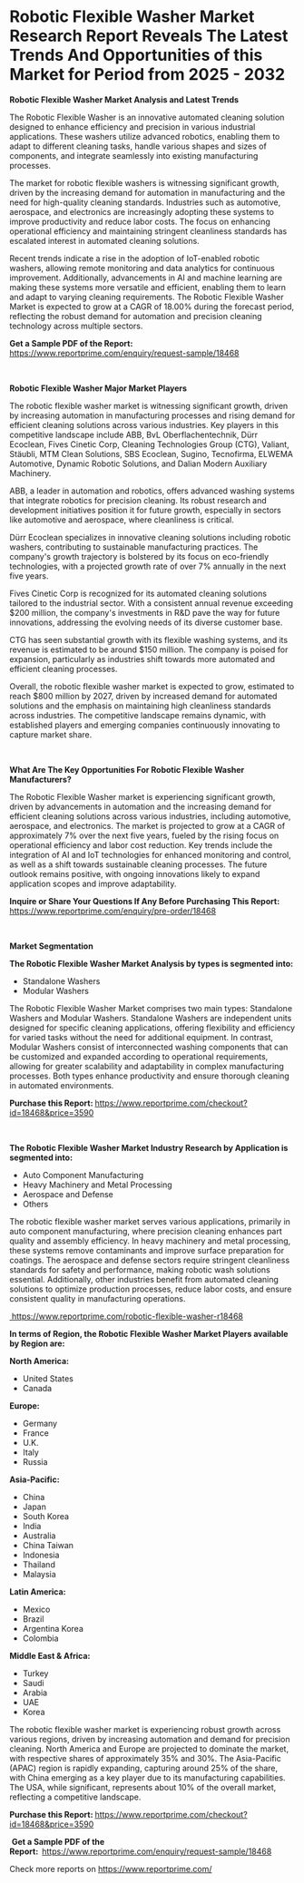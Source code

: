 <p><h1>Robotic Flexible Washer Market Research Report Reveals The Latest Trends And Opportunities of this Market for Period from 2025 - 2032</h1></p><p><strong>Robotic Flexible Washer Market Analysis and Latest Trends</strong></p>
<p><p>The Robotic Flexible Washer is an innovative automated cleaning solution designed to enhance efficiency and precision in various industrial applications. These washers utilize advanced robotics, enabling them to adapt to different cleaning tasks, handle various shapes and sizes of components, and integrate seamlessly into existing manufacturing processes.</p><p>The market for robotic flexible washers is witnessing significant growth, driven by the increasing demand for automation in manufacturing and the need for high-quality cleaning standards. Industries such as automotive, aerospace, and electronics are increasingly adopting these systems to improve productivity and reduce labor costs. The focus on enhancing operational efficiency and maintaining stringent cleanliness standards has escalated interest in automated cleaning solutions.</p><p>Recent trends indicate a rise in the adoption of IoT-enabled robotic washers, allowing remote monitoring and data analytics for continuous improvement. Additionally, advancements in AI and machine learning are making these systems more versatile and efficient, enabling them to learn and adapt to varying cleaning requirements. The Robotic Flexible Washer Market is expected to grow at a CAGR of 18.00% during the forecast period, reflecting the robust demand for automation and precision cleaning technology across multiple sectors.</p></p>
<p><strong>Get a Sample PDF of the Report:&nbsp;</strong> <a href="https://www.reportprime.com/enquiry/request-sample/18468?utm_campaign=3349&utm_medium=2&utm_source=Github&utm_content=ia&utm_term=19032025&utm_id=robotic-flexible-washer">https://www.reportprime.com/enquiry/request-sample/18468</a></p>
<p>&nbsp;</p>
<p><strong>Robotic Flexible Washer Major Market Players</strong></p>
<p><p>The robotic flexible washer market is witnessing significant growth, driven by increasing automation in manufacturing processes and rising demand for efficient cleaning solutions across various industries. Key players in this competitive landscape include ABB, BvL Oberflachentechnik, Dürr Ecoclean, Fives Cinetic Corp, Cleaning Technologies Group (CTG), Valiant, Stäubli, MTM Clean Solutions, SBS Ecoclean, Sugino, Tecnofirma, ELWEMA Automotive, Dynamic Robotic Solutions, and Dalian Modern Auxiliary Machinery.</p><p>ABB, a leader in automation and robotics, offers advanced washing systems that integrate robotics for precision cleaning. Its robust research and development initiatives position it for future growth, especially in sectors like automotive and aerospace, where cleanliness is critical.</p><p>Dürr Ecoclean specializes in innovative cleaning solutions including robotic washers, contributing to sustainable manufacturing practices. The company's growth trajectory is bolstered by its focus on eco-friendly technologies, with a projected growth rate of over 7% annually in the next five years.</p><p>Fives Cinetic Corp is recognized for its automated cleaning solutions tailored to the industrial sector. With a consistent annual revenue exceeding $200 million, the company's investments in R&D pave the way for future innovations, addressing the evolving needs of its diverse customer base.</p><p>CTG has seen substantial growth with its flexible washing systems, and its revenue is estimated to be around $150 million. The company is poised for expansion, particularly as industries shift towards more automated and efficient cleaning processes.</p><p>Overall, the robotic flexible washer market is expected to grow, estimated to reach $800 million by 2027, driven by increased demand for automated solutions and the emphasis on maintaining high cleanliness standards across industries. The competitive landscape remains dynamic, with established players and emerging companies continuously innovating to capture market share.</p></p>
<p>&nbsp;</p>
<p><strong>What Are The Key Opportunities For Robotic Flexible Washer Manufacturers?</strong></p>
<p><p>The Robotic Flexible Washer market is experiencing significant growth, driven by advancements in automation and the increasing demand for efficient cleaning solutions across various industries, including automotive, aerospace, and electronics. The market is projected to grow at a CAGR of approximately 7% over the next five years, fueled by the rising focus on operational efficiency and labor cost reduction. Key trends include the integration of AI and IoT technologies for enhanced monitoring and control, as well as a shift towards sustainable cleaning processes. The future outlook remains positive, with ongoing innovations likely to expand application scopes and improve adaptability.</p></p>
<p><strong>Inquire or Share Your Questions If Any Before Purchasing This Report:</strong> <a href="https://www.reportprime.com/enquiry/pre-order/18468?utm_campaign=3349&utm_medium=2&utm_source=Github&utm_content=ia&utm_term=19032025&utm_id=robotic-flexible-washer">https://www.reportprime.com/enquiry/pre-order/18468</a></p>
<p>&nbsp;</p>
<p><strong>Market Segmentation</strong></p>
<p><strong>The Robotic Flexible Washer Market Analysis by types is segmented into:</strong></p>
<p><ul><li>Standalone Washers</li><li>Modular Washers</li></ul></p>
<p><p>The Robotic Flexible Washer Market comprises two main types: Standalone Washers and Modular Washers. Standalone Washers are independent units designed for specific cleaning applications, offering flexibility and efficiency for varied tasks without the need for additional equipment. In contrast, Modular Washers consist of interconnected washing components that can be customized and expanded according to operational requirements, allowing for greater scalability and adaptability in complex manufacturing processes. Both types enhance productivity and ensure thorough cleaning in automated environments.</p></p>
<p><strong>Purchase this Report:&nbsp;</strong><a href="https://www.reportprime.com/checkout?id=18468&price=3590&utm_campaign=3349&utm_medium=2&utm_source=Github&utm_content=ia&utm_term=19032025&utm_id=robotic-flexible-washer">https://www.reportprime.com/checkout?id=18468&price=3590</a></p>
<p>&nbsp;</p>
<p><strong>The Robotic Flexible Washer Market Industry Research by Application is segmented into:</strong></p>
<p><ul><li>Auto Component Manufacturing</li><li>Heavy Machinery and Metal Processing</li><li>Aerospace and Defense</li><li>Others</li></ul></p>
<p><p>The robotic flexible washer market serves various applications, primarily in auto component manufacturing, where precision cleaning enhances part quality and assembly efficiency. In heavy machinery and metal processing, these systems remove contaminants and improve surface preparation for coatings. The aerospace and defense sectors require stringent cleanliness standards for safety and performance, making robotic wash solutions essential. Additionally, other industries benefit from automated cleaning solutions to optimize production processes, reduce labor costs, and ensure consistent quality in manufacturing operations.</p></p>
<p><a href="https://www.reportprime.com/robotic-flexible-washer-r18468?utm_campaign=3349&utm_medium=2&utm_source=Github&utm_content=ia&utm_term=19032025&utm_id=robotic-flexible-washer">&nbsp;https://www.reportprime.com/robotic-flexible-washer-r18468</a></p>
<p><strong>In terms of Region, the Robotic Flexible Washer Market Players available by Region are:</strong></p>
<p>
    <p> <strong> North America: </strong>
        <ul>
            <li>United States</li>
            <li>Canada</li>
        </ul>
        </p> 
    <p> <strong> Europe: </strong>
        <ul>
            <li>Germany</li>
            <li>France</li>
            <li>U.K.</li>
            <li>Italy</li>
            <li>Russia</li>
        </ul>
        </p> 
    <p> <strong> Asia-Pacific: </strong>
        <ul>
            <li>China</li>
            <li>Japan</li>
            <li>South Korea</li>
            <li>India</li>
            <li>Australia</li>
            <li>China Taiwan</li>
            <li>Indonesia</li>
            <li>Thailand</li>
            <li>Malaysia</li>
        </ul>
        </p> 
    <p> <strong> Latin America: </strong>
        <ul>
            <li>Mexico</li>
            <li>Brazil</li>
            <li>Argentina Korea</li>
            <li>Colombia</li>
        </ul>
        </p> 
    <p> <strong> Middle East & Africa: </strong>
        <ul>
            <li>Turkey</li>
            <li>Saudi</li>
            <li>Arabia</li>
            <li>UAE</li>
            <li>Korea</li>
        </ul>
    </p>
    </p>
<p><p>The robotic flexible washer market is experiencing robust growth across various regions, driven by increasing automation and demand for precision cleaning. North America and Europe are projected to dominate the market, with respective shares of approximately 35% and 30%. The Asia-Pacific (APAC) region is rapidly expanding, capturing around 25% of the share, with China emerging as a key player due to its manufacturing capabilities. The USA, while significant, represents about 10% of the overall market, reflecting a competitive landscape.</p></p>
<p><strong>Purchase this Report: </strong><a href="https://www.reportprime.com/checkout?id=18468&price=3590&utm_campaign=3349&utm_medium=2&utm_source=Github&utm_content=ia&utm_term=19032025&utm_id=robotic-flexible-washer">https://www.reportprime.com/checkout?id=18468&price=3590</a></p>
<p>&nbsp;<strong>Get a Sample PDF of the Report:&nbsp;&nbsp;</strong><a href="https://www.reportprime.com/enquiry/request-sample/18468?utm_campaign=3349&utm_medium=2&utm_source=Github&utm_content=ia&utm_term=19032025&utm_id=robotic-flexible-washer">https://www.reportprime.com/enquiry/request-sample/18468</a></p>
<p><strong></strong></p>
<p>Check more reports on <a href="https://www.reportprime.com/?utm_campaign=3349&utm_medium=2&utm_source=Github&utm_content=ia&utm_term=19032025&utm_id=robotic-flexible-washer">https://www.reportprime.com/</a></p>